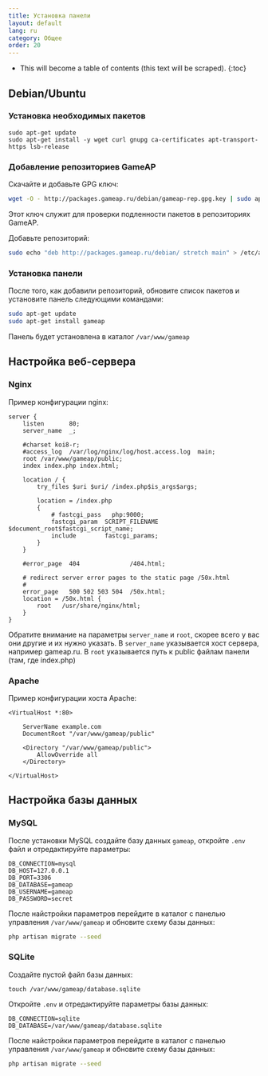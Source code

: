 ```yaml
---
title: Установка панели
layout: default
lang: ru
category: Общее
order: 20
---
```


* This will become a table of contents (this text will be scraped).
{:toc}

## Debian/Ubuntu

### Установка необходимых пакетов

```
sudo apt-get update
sudo apt-get install -y wget curl gnupg ca-certificates apt-transport-https lsb-release
```

### Добавление репозиториев GameAP

Скачайте и добавьте GPG ключ:
```bash
wget -O - http://packages.gameap.ru/debian/gameap-rep.gpg.key | sudo apt-key add -
```

Этот ключ служит для проверки подленности пакетов в репозиториях GameAP.


Добавьте репозиторий:
```bash
sudo echo "deb http://packages.gameap.ru/debian/ stretch main" > /etc/apt/sources.list.d/gameap.list
```

### Установка панели

После того, как добавили репозиторий, обновите список пакетов и установите панель следующими командами:

```bash
sudo apt-get update
sudo apt-get install gameap
```

Панель будет установлена в каталог `/var/www/gameap`

## Настройка веб-сервера

### Nginx

Пример конфигурации nginx:

```
server {
    listen       80;
    server_name  _;

    #charset koi8-r;
    #access_log  /var/log/nginx/log/host.access.log  main;
    root /var/www/gameap/public;
    index index.php index.html;

    location / {
        try_files $uri $uri/ /index.php$is_args$args;

        location = /index.php
        {
            # fastcgi_pass   php:9000;
            fastcgi_param  SCRIPT_FILENAME $document_root$fastcgi_script_name;
            include        fastcgi_params;
        }
    }

    #error_page  404              /404.html;

    # redirect server error pages to the static page /50x.html
    #
    error_page   500 502 503 504  /50x.html;
    location = /50x.html {
        root   /usr/share/nginx/html;
    }
}
```
Обратите внимание на параметры `server_name` и `root`, скорее всего у вас они другие и их нужно указать. 
В `server_name` указывается хост сервера, например gameap.ru. 
В `root` указывается путь к public файлам панели (там, где index.php)

### Apache

Пример конфигурации хоста Apache:

```
<VirtualHost *:80>
     
    ServerName example.com
    DocumentRoot "/var/www/gameap/public"
         
    <Directory "/var/www/gameap/public">
        AllowOverride all
    </Directory>
         
</VirtualHost>
```

## Настройка базы данных

### MySQL

После установки MySQL создайте базу данных `gameap`, откройте `.env` файл и отредактируйте параметры:
```
DB_CONNECTION=mysql
DB_HOST=127.0.0.1
DB_PORT=3306
DB_DATABASE=gameap
DB_USERNAME=gameap
DB_PASSWORD=secret
```

После найстройки параметров перейдите в каталог с панелью управления `/var/www/gameap` и обновите схему базы данных:
```bash
php artisan migrate --seed
```

### SQLite

Создайте пустой файл базы данных:
```
touch /var/www/gameap/database.sqlite
```

Откройте `.env` и отредактируйте параметры базы данных:
```
DB_CONNECTION=sqlite
DB_DATABASE=/var/www/gameap/database.sqlite
```

После найстройки параметров перейдите в каталог с панелью управления `/var/www/gameap` и обновите схему базы данных:
```bash
php artisan migrate --seed
```
